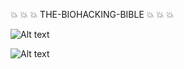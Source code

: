 :collision: :collision: :collision: THE-BIOHACKING-BIBLE :collision: :collision: :collision:
 
![Alt text](https://raw.githubusercontent.com/JonnyBanana/THE-BIOHACKING-BIBLE/master/img/bible.jpg)



![Alt text](https://raw.githubusercontent.com/JonnyBanana/THE-BIOHACKING-BIBLE/master/img/brain-hack.JPG)

